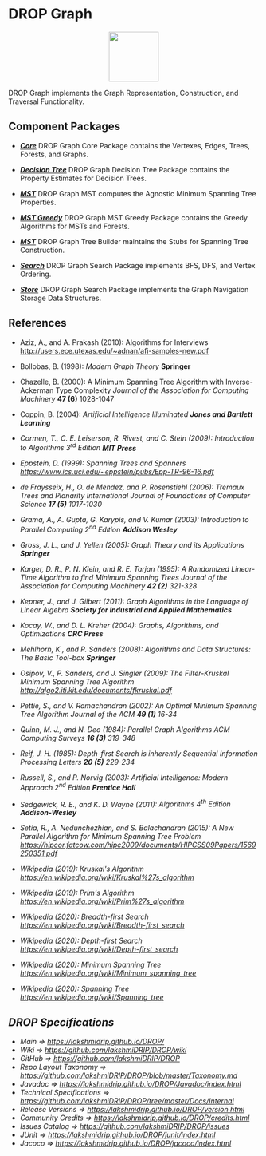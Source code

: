 # DROP Graph

<p align="center"><img src="https://github.com/lakshmiDRIP/DROP/blob/master/DRIP_Logo.gif?raw=true" width="100"></p>

DROP Graph implements the Graph Representation, Construction, and Traversal Functionality.


## Component Packages

 * [***Core***](https://github.com/lakshmiDRIP/DROP/tree/master/src/main/java/org/drip/graph/core)
DROP Graph Core Package contains the Vertexes, Edges, Trees, Forests, and Graphs.

 * [***Decision Tree***](https://github.com/lakshmiDRIP/DROP/tree/master/src/main/java/org/drip/graph/decisiontree)
DROP Graph Decision Tree Package contains the Property Estimates for Decision Trees.

 * [***MST***](https://github.com/lakshmiDRIP/DROP/tree/master/src/main/java/org/drip/graph/mst)
DROP Graph MST computes the Agnostic Minimum Spanning Tree Properties.

 * [***MST Greedy***](https://github.com/lakshmiDRIP/DROP/tree/master/src/main/java/org/drip/graph/mstgreedy)
DROP Graph MST Greedy Package contains the Greedy Algorithms for MSTs and Forests.

 * [***MST***](https://github.com/lakshmiDRIP/DROP/tree/master/src/main/java/org/drip/graph/treebuilder)
DROP Graph Tree Builder maintains the Stubs for Spanning Tree Construction.

 * [***Search***](https://github.com/lakshmiDRIP/DROP/tree/master/src/main/java/org/drip/graph/search)
DROP Graph Search Package implements BFS, DFS, and Vertex Ordering.

 * [***Store***](https://github.com/lakshmiDRIP/DROP/tree/master/src/main/java/org/drip/graph/store)
DROP Graph Search Package implements the Graph Navigation Storage Data Structures.


## References

 * Aziz, A., and A. Prakash (2010): Algorithms for Interviews http://users.ece.utexas.edu/~adnan/afi-samples-new.pdf

 * Bollobas, B. (1998): <i>Modern Graph Theory</i> <b>Springer</b>

 * Chazelle, B. (2000): A Minimum Spanning Tree Algorithm with Inverse-Ackerman Type Complexity <i> Journal of the Association for Computing Machinery</i> <b>47 (6)</b> 1028-1047

 * Coppin, B. (2004): <i>Artificial Intelligence Illuminated<i> <b>Jones and Bartlett Learning</b>

 * Cormen, T., C. E. Leiserson, R. Rivest, and C. Stein (2009): <i>Introduction to Algorithms 3<sup>rd</sup> Edition</i> <b>MIT Press</b>

 * Eppstein, D. (1999): Spanning Trees and Spanners https://www.ics.uci.edu/~eppstein/pubs/Epp-TR-96-16.pdf

 * de Fraysseix, H., O. de Mendez, and P. Rosenstiehl (2006): Tremaux Trees and Planarity <i>International Journal of Foundations of Computer Science</i> <b>17 (5)</b> 1017-1030

 * Grama, A., A. Gupta, G. Karypis, and V. Kumar (2003): <i>Introduction to Parallel Computing 2<sup>nd</sup> Edition</i> <b>Addison Wesley</b>

 * Gross, J. L., and J. Yellen (2005): <i>Graph Theory and its Applications</i> <b>Springer</b>

 * Karger, D. R., P. N. Klein, and R. E. Tarjan (1995): A Randomized Linear-Time Algorithm to find Minimum Spanning Trees <i> Journal of the Association for Computing Machinery</i> <b>42 (2)</b> 321-328

 * Kepner, J., and J. Gilbert (2011): <i>Graph Algorithms in the Language of Linear Algebra</i> <b>Society for Industrial and Applied Mathematics</b>

 * Kocay, W., and D. L. Kreher (2004): <i>Graphs, Algorithms, and Optimizations</i> <b>CRC Press</b>

 * Mehlhorn, K., and P. Sanders (2008): <i>Algorithms and Data Structures: The Basic Tool-box</i> <b>Springer</b>

 * Osipov, V., P. Sanders, and J. Singler (2009): The Filter-Kruskal Minimum Spanning Tree Algorithm http://algo2.iti.kit.edu/documents/fkruskal.pdf

 * Pettie, S., and V. Ramachandran (2002): An Optimal Minimum Spanning Tree <i>Algorithm Journal of the ACM</i> <b>49 (1)</b> 16-34

 * Quinn, M. J., and N. Deo (1984): Parallel Graph Algorithms <i>ACM Computing Surveys</i> <b>16 (3)</b> 319-348

 * Reif, J. H. (1985): Depth-first Search is inherently Sequential <i>Information Processing Letters</i> <b>20 (5)</b> 229-234

 * Russell, S., and P. Norvig (2003): <i>Artificial Intelligence: Modern Approach 2<sup>nd</sup> Edition</i> <b>Prentice Hall</b>

 * Sedgewick, R. E., and K. D. Wayne (2011): <i>Algorithms 4<sup>th</sup> Edition</i> <b>Addison-Wesley</b>

 * Setia, R., A. Nedunchezhian, and S. Balachandran (2015): A New Parallel Algorithm for Minimum Spanning Tree Problem https://hipcor.fatcow.com/hipc2009/documents/HIPCSS09Papers/1569250351.pdf

 * Wikipedia (2019): Kruskal's Algorithm https://en.wikipedia.org/wiki/Kruskal%27s_algorithm

 * Wikipedia (2019): Prim's Algorithm https://en.wikipedia.org/wiki/Prim%27s_algorithm

 * Wikipedia (2020): Breadth-first Search https://en.wikipedia.org/wiki/Breadth-first_search

 * Wikipedia (2020): Depth-first Search https://en.wikipedia.org/wiki/Depth-first_search

 * Wikipedia (2020): Minimum Spanning Tree https://en.wikipedia.org/wiki/Minimum_spanning_tree

 * Wikipedia (2020): Spanning Tree https://en.wikipedia.org/wiki/Spanning_tree


## DROP Specifications

 * Main                     => https://lakshmidrip.github.io/DROP/
 * Wiki                     => https://github.com/lakshmiDRIP/DROP/wiki
 * GitHub                   => https://github.com/lakshmiDRIP/DROP
 * Repo Layout Taxonomy     => https://github.com/lakshmiDRIP/DROP/blob/master/Taxonomy.md
 * Javadoc                  => https://lakshmidrip.github.io/DROP/Javadoc/index.html
 * Technical Specifications => https://github.com/lakshmiDRIP/DROP/tree/master/Docs/Internal
 * Release Versions         => https://lakshmidrip.github.io/DROP/version.html
 * Community Credits        => https://lakshmidrip.github.io/DROP/credits.html
 * Issues Catalog           => https://github.com/lakshmiDRIP/DROP/issues
 * JUnit                    => https://lakshmidrip.github.io/DROP/junit/index.html
 * Jacoco                   => https://lakshmidrip.github.io/DROP/jacoco/index.html
